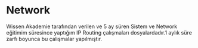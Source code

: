 # Network
Wissen Akademie tarafından verilen ve 5 ay süren Sistem ve Network eğitimim süresince yaptığım IP Routing çalışmaları dosyalardadır.1 aylık süre zarfı boyunca bu çalışmalar yapılmıştır. 
